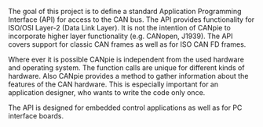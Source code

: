 The goal of this project is to define a standard Application Programming Interface (API) for access to the CAN bus. The API provides functionality for ISO/OSI Layer-2 (Data Link Layer). It is not the intention of CANpie to incorporate higher layer functionality (e.g. CANopen, J1939). The API covers support for classic CAN frames as well as for ISO CAN FD frames.

Where ever it is possible CANpie is independent from the used hardware and operating system. The function calls are unique for different kinds of hardware. Also CANpie provides a method to gather information about the features of the CAN hardware. This is especially important for an application designer, who wants to write the code only once.

The API is designed for embedded control applications as well as for PC interface boards.